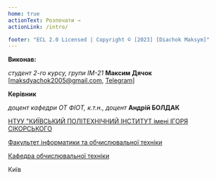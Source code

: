 ```yaml
---
home: true
actionText: Розпочати →
actionLink: /intro/

footer: "ECL 2.0 Licensed | Copyright © [2023] [Diachok Maksym]"
---
```



**Виконав:**

*студент 2-го курсу, групи IM-21*<span padding-right:5em></span> **Максим Дячок**       [maksdyachok2005@gmail.com,         [Telegram](https://t.me/mikroz)]

**Керівник**

*доцент кафедри ОТ ФІОТ, к.т.н., доцент*<span padding-right:5em></span> **Андрій БОЛДАК** 

[НТУУ "КИЇВСЬКИЙ ПОЛІТЕХНІЧНИЙ ІНСТИТУТ імені ІГОРЯ СІКОРСЬКОГО](https://kpi.ua/)

[Факультет інформатики та обчислювальної техніки](https://fiot.kpi.ua/)

[Кафедра обчислювальної техніки](https://comsys.kpi.ua/)

Київ
